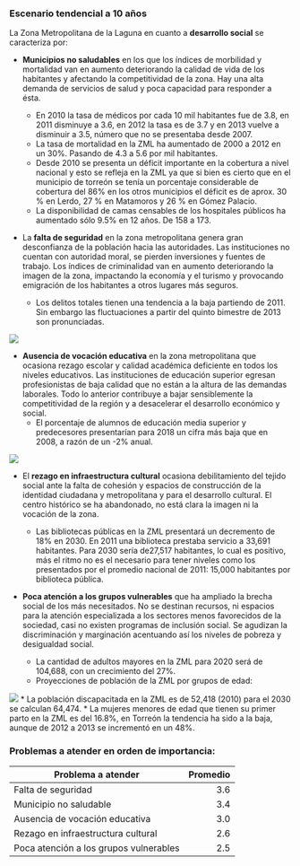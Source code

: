 
### Escenario tendencial a 10 años

La Zona Metropolitana de la Laguna en cuanto a **desarrollo social** se caracteriza por:

* **Municipios no saludables** en los que los índices de morbilidad y mortalidad van en aumento deteriorando la calidad de vida de los habitantes y afectando la competitividad de la zona. Hay una alta demanda de servicios de salud y poca capacidad para responder a ésta.
    * En 2010 la tasa de médicos por cada 10 mil habitantes fue de 3.8, en 2011 disminuye a 3.6, en 2012 la tasa es de 3.7 y en 2013 vuelve a disminuir a 3.5, número que no se presentaba desde 2007. 
    * La tasa de mortalidad en la ZML ha aumentado de 2000 a 2012 en un 30%. Pasando de 4.3 a 5.6 por mil habitantes.
    * Desde 2010 se presenta un déficit importante en la cobertura a nivel nacional y esto se refleja en la ZML ya que si bien es cierto que en el municipio de torreón se tenía un porcentaje considerable de cobertura del 86% en los otros municipios el déficit es de aprox.  30 % en Lerdo, 27 % en Matamoros  y 26 % en Gómez Palacio.
    * La disponibilidad de camas censables de los hospitales públicos ha aumentado sólo 9.5% en 12 años. De 158 a 173.   
 
* La **falta de seguridad** en la zona metropolitana genera gran desconfianza de la población hacia las autoridades. Las instituciones no cuentan con autoridad moral, se pierden inversiones y fuentes de trabajo. Los índices de criminalidad van en aumento deteriorando la imagen de la zona, impactando la economía y el turismo y provocando emigración de los habitantes a otros lugares más seguros.
    * Los delitos totales tienen una tendencia a la baja partiendo de 2011. Sin embargo las fluctuaciones a partir del quinto bimestre de 2013 son pronunciadas.
<img class="contenido-imagen" src="ct-desarrollo-social/delitos-totales.png">     

* **Ausencia de vocación educativa** en la zona metropolitana que ocasiona rezago escolar y calidad académica deficiente en todos los niveles educativos. Las instituciones de educación superior egresan profesionistas de baja calidad que no están a la altura de las demandas laborales. Todo lo anterior contribuye a bajar sensiblemente la competitividad de la región y a desacelerar el desarrollo económico y social.
    * El porcentaje de alumnos de educación media superior y predecesores presentarían para 2018 un cifra más baja que en 2008, a razón de un -2% anual.
<img class="contenido-imagen" src="ct-desarrollo-social/porcentaje-bueno-excelente-enmatematicas.png">         

* El **rezago en infraestructura cultural** ocasiona debilitamiento del tejido social ante la falta de cohesión y espacios de construcción de la identidad ciudadana y metropolitana y para el desarrollo cultural. El centro histórico se ha abandonado, no está clara la imagen ni la vocación de la zona.
    * Las bibliotecas públicas en la ZML presentará un decremento de 18% en 2030. En 2011 una biblioteca prestaba servicio a 33,691 habitantes. Para 2030 sería de27,517 habitantes, lo cual es positivo, más el ritmo no es el necesario para tener niveles como los presentados por el promedio nacional de 2011: 15,000 habitantes por biblioteca pública.
    
* **Poca atención a los grupos vulnerables** que ha ampliado la brecha social de los más necesitados. No se destinan recursos, ni espacios para la atención especializada a los sectores menos favorecidos de la sociedad, casi no existen programas de inclusión social. Se agudizan la discriminación y marginación acentuando así los niveles de pobreza y desigualdad social.

    * La cantidad de adultos mayores en la ZML para 2020 será de 104,688, con un crecimiento del 27%.
    * Proyecciones de población de la ZML por grupos de edad:
<img class="contenido-imagen" src="ct-desarrollo-social/proyecciones-poblacion.png">    
    * La población discapacitada en la ZML es de 52,418 (2010) para el 2030 se calculan 64,474. 
    * La mujeres menores de edad que tienen su primer parto en la ZML es del 16.8%, en Torreón la tendencia ha sido a la baja, aunque de 2012 a 2013 se incrementó en un 48%.
         
### Problemas a atender en orden de importancia:

Problema a atender                     | Promedio
---------------------------------------|---------:
Falta de seguridad                     |      3.6
Municipio no saludable                 |      3.4
Ausencia de vocación educativa         |      3.0
Rezago en infraestructura cultural     |      2.6
Poca atención a los grupos vulnerables |      2.5
